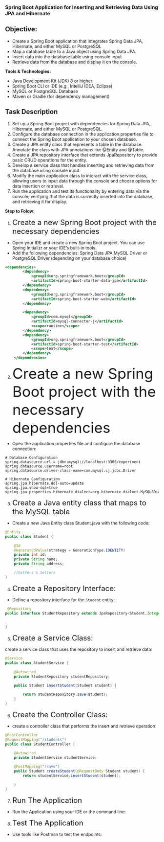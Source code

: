 ### Spring Boot Application for Inserting and Retrieving Data Using JPA and Hibernate

## Objective:

- Create a Spring Boot application that integrates Spring Data JPA, Hibernate, and either MySQL or PostgreSQL
- Map a database table to a Java object using Spring Data JPA.
- Insert data into the database table using console input
- Retrieve data from the database and display it on the console.


**Tools & Technologies:**

- Java Development Kit (JDK) 8 or higher
- Spring Boot CLI or IDE (e.g., IntelliJ IDEA, Eclipse)
- MySQL or PostgreSQL Database
- Maven or Gradle (for dependency management)

## Task Description

1. Set up a Spring Boot project with dependencies for Spring Data JPA, Hibernate, and either MySQL or PostgreSQL.
2. Configure the database connection in the application.properties file to connect the Spring Boot application to your chosen database.
3. Create a JPA entity class that represents a table in the database. Annotate the class with JPA annotations like @Entity and @Table.
4. Create a JPA repository interface that extends JpaRepository to provide basic CRUD operations for the entity.
5. Develop a service class that handles inserting and retrieving data from the database using console input.
6. Modify the main application class to interact with the service class, allowing users to input data through the console and choose options for data insertion or retrieval.
7. Run the application and test its functionality by entering data via the console, verifying that the data is correctly inserted into the database, and retrieving it for display.

**Step to Folow:**

1. <font size="5">Create a new Spring Boot project with the necessary dependencies</font>

- Open your IDE and create a new Spring Boot project. You can use Spring Initializr or your IDE’s built-in tools.
- Add the following dependencies:
    Spring Data JPA
     MySQL Driver or PostgreSQL Driver (depending on your database choice)

```xml
<dependencies>
		<dependency>
			<groupId>org.springframework.boot</groupId>
			<artifactId>spring-boot-starter-data-jpa</artifactId>
		</dependency>
		<dependency>
			<groupId>org.springframework.boot</groupId>
			<artifactId>spring-boot-starter-web</artifactId>
		</dependency>

		<dependency>
			<groupId>com.mysql</groupId>
			<artifactId>mysql-connector-j</artifactId>
			<scope>runtime</scope>
		</dependency>
		<dependency>
			<groupId>org.springframework.boot</groupId>
			<artifactId>spring-boot-starter-test</artifactId>
			<scope>test</scope>
		</dependency>
	</dependencies>
```


2. <font size="10">Create a new Spring Boot project with the necessary dependencies</font>
- Open the application.properties file and configure the database connection:

```
# Database Configuration
spring.datasource.url = jdbc:mysql://localhost:3306/experiment
spring.datasource.username=root
spring.datasource.driver-class-name=com.mysql.cj.jdbc.Driver

# Hibernate Configuration
spring.jpa.hibernate.ddl-auto=update
spring.jpa.show-sql=true
spring.jpa.properties.hibernate.dialect=org.hibernate.dialect.MySQL8Dialect
```

3. <font size="5">Create a Java entity class that maps to the MySQL table</font>

- Create a new Java Entity class Student.java with the following code:

```java
@Entity
public class Student {
    
    @Id
    @GeneratedValue(strategy = GenerationType.IDENTITY)
    private int id;
    private String name;
    private String address;

    //Getters & Setters
}

```

4. <font size="5">Create a Repository Interface:</font>

- Define a repository interface for the `Student` entity:

```java
 @Repository
public interface StudentRepository extends JpaRepository<Student,Integer>{
      
    
}
```

5. <font size="5">Create a Service Class:</font>

create a service class that uses the repository to insert and retrieve data:

```java
@Service
public class StudentService {
    
    @Autowired
    private StudentRepository studentRepository;

    public Student insertStudent(Student student) {
       
        return studentRepository.save(student);
    }
}
```

6. <font size="5">Create the Controller Class:</font>

- create a controller class that performs the insert and retrieve operation:

```java
@RestController
@RequestMapping("/students")
public class StudentController {
    
    @Autowired
    private StudentService studentService;

    @PostMapping("/save")
    public Student createStudent(@RequestBody Student student) {
        return studentService.insertStudent(student);

    }
}
```

7. <font size="5">Run The Application</font>
- Run the Application using your IDE or the command line:

8. <font size="5">Test The Application</font>
- Use tools like Postman to test the endpoints:



